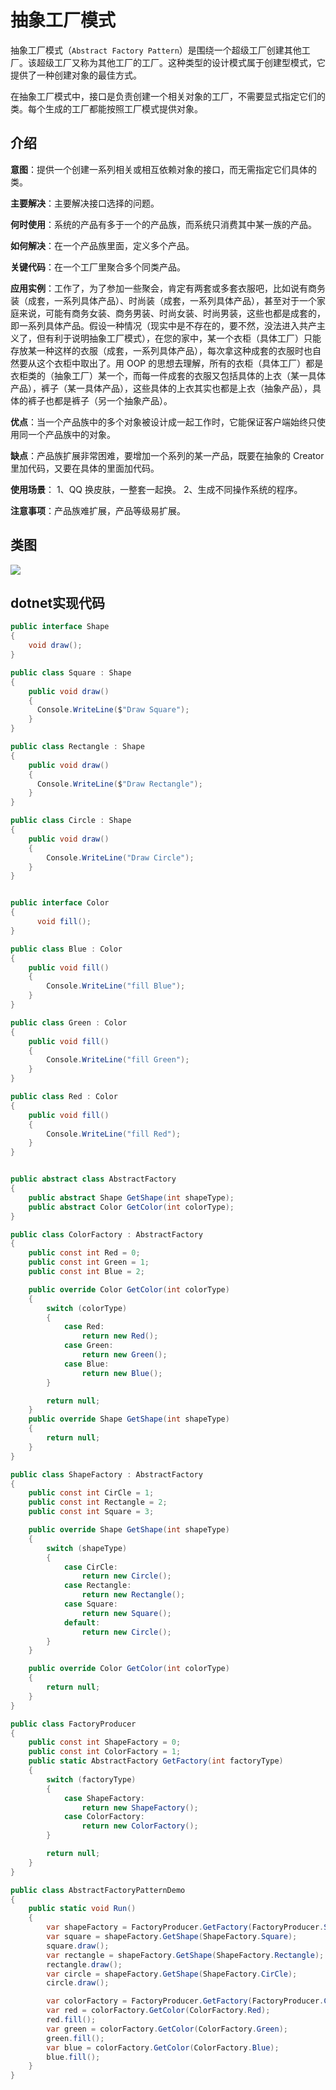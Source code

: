 # 抽象工厂模式

抽象工厂模式（`Abstract Factory Pattern`）是围绕一个超级工厂创建其他工厂。该超级工厂又称为其他工厂的工厂。这种类型的设计模式属于创建型模式，它提供了一种创建对象的最佳方式。

在抽象工厂模式中，接口是负责创建一个相关对象的工厂，不需要显式指定它们的类。每个生成的工厂都能按照工厂模式提供对象。

## 介绍

**意图**：提供一个创建一系列相关或相互依赖对象的接口，而无需指定它们具体的类。

**主要解决**：主要解决接口选择的问题。

**何时使用**：系统的产品有多于一个的产品族，而系统只消费其中某一族的产品。

**如何解决**：在一个产品族里面，定义多个产品。

**关键代码**：在一个工厂里聚合多个同类产品。

**应用实例**：工作了，为了参加一些聚会，肯定有两套或多套衣服吧，比如说有商务装（成套，一系列具体产品）、时尚装（成套，一系列具体产品），甚至对于一个家庭来说，可能有商务女装、商务男装、时尚女装、时尚男装，这些也都是成套的，即一系列具体产品。假设一种情况（现实中是不存在的，要不然，没法进入共产主义了，但有利于说明抽象工厂模式），在您的家中，某一个衣柜（具体工厂）只能存放某一种这样的衣服（成套，一系列具体产品），每次拿这种成套的衣服时也自然要从这个衣柜中取出了。用 OOP 的思想去理解，所有的衣柜（具体工厂）都是衣柜类的（抽象工厂）某一个，而每一件成套的衣服又包括具体的上衣（某一具体产品），裤子（某一具体产品），这些具体的上衣其实也都是上衣（抽象产品），具体的裤子也都是裤子（另一个抽象产品）。

**优点**：当一个产品族中的多个对象被设计成一起工作时，它能保证客户端始终只使用同一个产品族中的对象。

**缺点**：产品族扩展非常困难，要增加一个系列的某一产品，既要在抽象的 Creator 里加代码，又要在具体的里面加代码。

**使用场景**： 1、QQ 换皮肤，一整套一起换。 2、生成不同操作系统的程序。

**注意事项**：产品族难扩展，产品等级易扩展。

## 类图

![](http://cdn.go99.top/docs/other/designpattern/abstractoryfactory1.png-mark)

## dotnet实现代码

```csharp
public interface Shape
{
    void draw();
}

public class Square : Shape
{
    public void draw()
    {
      Console.WriteLine($"Draw Square");
    }
}

public class Rectangle : Shape
{
    public void draw()
    {
      Console.WriteLine($"Draw Rectangle");
    }
}

public class Circle : Shape
{
    public void draw()
    {
        Console.WriteLine("Draw Circle");
    }
}


public interface Color
{
      void fill();
}

public class Blue : Color
{
    public void fill()
    {
        Console.WriteLine("fill Blue");
    }
}

public class Green : Color
{
    public void fill()
    {
        Console.WriteLine("fill Green");
    }
}

public class Red : Color
{
    public void fill()
    {
        Console.WriteLine("fill Red");
    }
}


public abstract class AbstractFactory
{
    public abstract Shape GetShape(int shapeType);
    public abstract Color GetColor(int colorType);
}

public class ColorFactory : AbstractFactory
{
    public const int Red = 0;
    public const int Green = 1;
    public const int Blue = 2;

    public override Color GetColor(int colorType)
    {
        switch (colorType)
        {
            case Red:
                return new Red();
            case Green:
                return new Green();
            case Blue:
                return new Blue();
        }

        return null;
    }
    public override Shape GetShape(int shapeType)
    {
        return null;
    }
}

public class ShapeFactory : AbstractFactory
{
    public const int CirCle = 1;
    public const int Rectangle = 2;
    public const int Square = 3;

    public override Shape GetShape(int shapeType)
    {
        switch (shapeType)
        {
            case CirCle:
                return new Circle();
            case Rectangle:
                return new Rectangle();
            case Square:
                return new Square();
            default:
                return new Circle();
        }
    }

    public override Color GetColor(int colorType)
    {
        return null;
    }
}

public class FactoryProducer
{
    public const int ShapeFactory = 0;
    public const int ColorFactory = 1;
    public static AbstractFactory GetFactory(int factoryType)
    {
        switch (factoryType)
        {
            case ShapeFactory:
                return new ShapeFactory();
            case ColorFactory:
                return new ColorFactory();
        }

        return null;
    }
}

public class AbstractFactoryPatternDemo
{
    public static void Run()
    {
        var shapeFactory = FactoryProducer.GetFactory(FactoryProducer.ShapeFactory);
        var square = shapeFactory.GetShape(ShapeFactory.Square);
        square.draw();
        var rectangle = shapeFactory.GetShape(ShapeFactory.Rectangle);
        rectangle.draw();
        var circle = shapeFactory.GetShape(ShapeFactory.CirCle);
        circle.draw();

        var colorFactory = FactoryProducer.GetFactory(FactoryProducer.ColorFactory);
        var red = colorFactory.GetColor(ColorFactory.Red);
        red.fill();
        var green = colorFactory.GetColor(ColorFactory.Green);
        green.fill();
        var blue = colorFactory.GetColor(ColorFactory.Blue);
        blue.fill();
    }
}
```